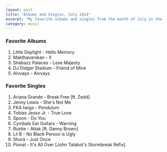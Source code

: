 ```yaml
---
layout: post
title: "Albums and Singles, July 2014"
excerpt: "My favorite albums and singles from the month of July in the 2014th year. "
category: music
---
```


### Favorite Albums

1. Little Daylight - Hello Memory
2. Makthavarskan - II
3. Shabazz Palaces - Lese Majesty
4. DJ Didger Stadium - Friend of Mine
5. Alvvays - Alvvays

### Favorite Singles

1. Ariana Grande - Break Free [ft. Zedd]
2. Jenny Lewis - She's Not Me
3. FKA twigs - Pendulum
4. Tobias Jesso Jr. - True Love
5. Spoon - Do You
6. Cymbals Eat Guitars - Warning
7. Rustie - Attak [ft. Danny Brown]
8. Lil B - No Black Person is Ugly
9. Shura - Just Once
10. Pional - It's All Over [John Talabot's Stormbreak Refix]

